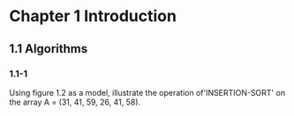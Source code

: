 # Chapter 1 Introduction
## 1.1 Algorithms
### 1.1-1
Using figure 1.2 as a model, illustrate the operation of'INSERTION-SORT' on the array A = (31, 41, 59, 26, 41, 58).
